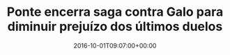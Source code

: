 ---
layout: post
title: "Ponte encerra saga contra Galo para diminuir prejuízo dos últimos duelos"
date: 2016-10-01T09:07:00+00:00
external_link: "http://globoesporte.globo.com/sp/campinas-e-regiao/futebol/times/ponte-preta/noticia/2016/10/ponte-encerra-saga-contra-galo-para-diminuir-prejuizo-dos-ultimos-duelos.html"
categories: news globo.com
---